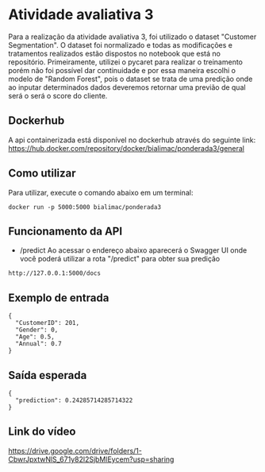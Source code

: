 # Atividade avaliativa 3 

Para a realização da atividade avaliativa 3, foi utilizado o dataset "Customer Segmentation". O dataset foi normalizado e todas as modificações e tratamentos realizados estão dispostos no notebook que está no repositório. Primeiramente, utilizei o pycaret para realizar o treinamento porém não foi possível dar continuidade e por essa maneira escolhi o modelo de "Random Forest", pois o dataset se trata de uma predição onde ao inputar determinados dados deveremos retornar uma previão de qual será o será o score do cliente.

## Dockerhub
A api containerizada está disponível no dockerhub através do seguinte link:
https://hub.docker.com/repository/docker/bialimac/ponderada3/general

## Como utilizar
Para utilizar, execute o comando abaixo em um terminal: </br>
```
docker run -p 5000:5000 bialimac/ponderada3
```

## Funcionamento da API

- /predict
Ao acessar o endereço abaixo aparecerá o Swagger UI onde você poderá utilizar a rota "/predict" para obter sua predição
```
http://127.0.0.1:5000/docs
```
## Exemplo de entrada
```
{
  "CustomerID": 201,
  "Gender": 0,
  "Age": 0.5,
  "Annual": 0.7
}
```
## Saída esperada
```
{
  "prediction": 0.24285714285714322
}
```

## Link do vídeo 
https://drive.google.com/drive/folders/1-CbwrJpxtwNlS_671y82l2SjbMlEycem?usp=sharing
